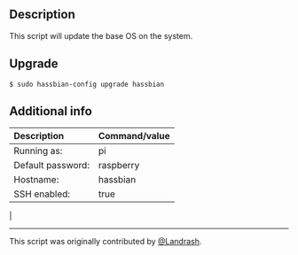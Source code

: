 ## Description
This script will update the base OS on the system.

## Upgrade
```
$ sudo hassbian-config upgrade hassbian
```

## Additional info
Description | Command/value
:--- | :---
Running as: | pi
Default password: | raspberry
Hostname: | hassbian
SSH enabled: | true
|

***
This script was originally contributed by [@Landrash](https://github.com/Landrash).

